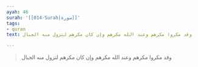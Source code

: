 ```yaml
---
ayah: 46
surah: '[[014-Surah|سورة]]'
tags:
- quran
text: وقد مكروا مكرهم وعند الله مكرهم وإن كان مكرهم لتزول منه الجبال

---
```

> وقد مكروا مكرهم وعند الله مكرهم وإن كان مكرهم لتزول منه الجبال
